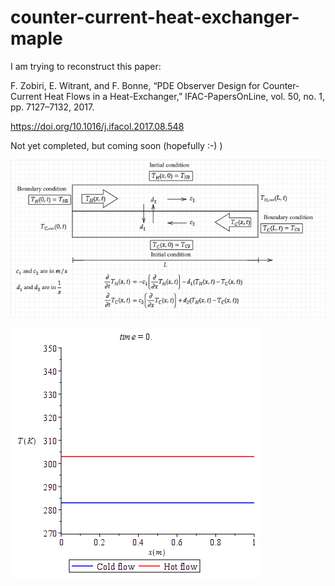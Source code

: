 # counter-current-heat-exchanger-maple

I am trying to reconstruct this paper:

F. Zobiri, E. Witrant, and F. Bonne, “PDE Observer Design for Counter-Current Heat Flows in a Heat-Exchanger,” IFAC-PapersOnLine, vol. 50, no. 1, pp. 7127–7132, 2017.

https://doi.org/10.1016/j.ifacol.2017.08.548

Not yet completed, but coming soon (hopefully :-) )

![alt text](https://github.com/auralius/counter-current-heat-exchanger-maple/blob/main/note1.png)

![alt text](https://github.com/auralius/counter-current-heat-exchanger-maple/blob/main/ex1.gif)
